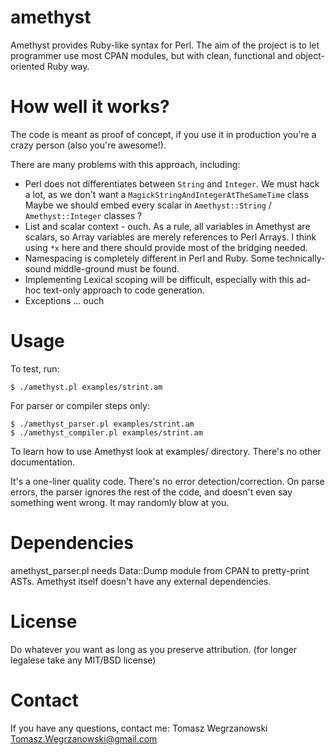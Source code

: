 amethyst
========

Amethyst provides Ruby-like syntax for Perl.
The aim of the project is to let programmer use most CPAN modules,
but with clean, functional and object-oriented Ruby way.

How well it works?
==================

The code is meant as proof of concept, if you use it in production
you're a crazy person (also you're awesome!).

There are many problems with this approach, including:
* Perl does not differentiates between `String` and `Integer`.
  We must hack a lot, as we don't want a `MagickStringAndIntegerAtTheSameTime` class
  Maybe we should embed every scalar in `Amethyst::String` / `Amethyst::Integer` classes ?
* List and scalar context - ouch.
  As a rule, all variables in Amethyst are scalars,
  so Array variables are merely references to Perl Arrays.
  I think using `*x` here and there should provide most of the bridging needed.
* Namespacing is completely different in Perl and Ruby.
  Some technically-sound middle-ground must be found.
* Implementing Lexical scoping will be difficult,
  especially with this ad-hoc text-only approach to code generation.
* Exceptions ... ouch


Usage
=====
To test, run:

    $ ./amethyst.pl examples/strint.am

For parser or compiler steps only:

    $ ./amethyst_parser.pl examples/strint.am
    $ ./amethyst_compiler.pl examples/strint.am

To learn how to use Amethyst look at examples/ directory.
There's no other documentation.

It's a one-liner quality code. There's no error detection/correction.
On parse errors, the parser ignores the rest of the code, and doesn't even say something went wrong.
It may randomly blow at you.

Dependencies
============

amethyst_parser.pl needs Data::Dump module from CPAN to pretty-print ASTs.
Amethyst itself doesn't have any external dependencies.

License
=======

Do whatever you want as long as you preserve attribution.
(for longer legalese take any MIT/BSD license)

Contact
=======

If you have any questions, contact me: Tomasz Wegrzanowski <Tomasz.Wegrzanowski@gmail.com>
